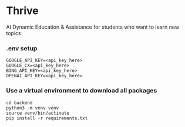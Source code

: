 # Thrive
AI Dynamic Education &amp; Assistance for students who want to learn new topics

### .env setup
```
GOOGLE_API_KEY=<api_key_here>
GOOGLE_CX=<api_key_here>
BING_API_KEY=<api_key_here>
OPENAI_API_KEY=<api_key_here>
```

### Use a virtual environment to download all packages
```
cd backend
python3 -m venv venv
source venv/bin/activate
pip install -r requirements.txt
```
